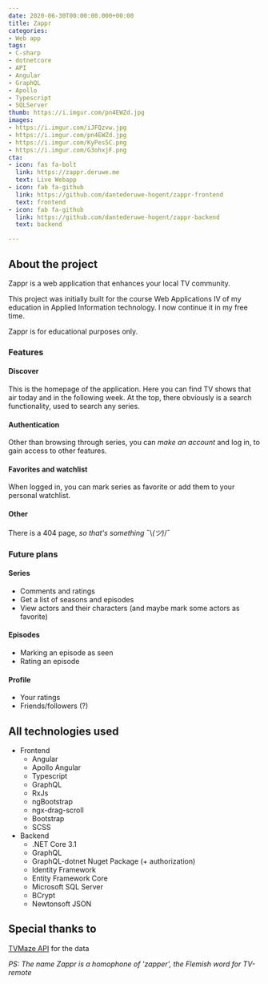 ```yaml
---
date: 2020-06-30T00:00:00.000+00:00
title: Zappr
categories:
- Web app
tags:
- C-sharp
- dotnetcore
- API
- Angular
- GraphQL
- Apollo
- Typescript
- SQLServer
thumb: https://i.imgur.com/pn4EWZd.jpg
images:
- https://i.imgur.com/iJFQzvw.jpg
- https://i.imgur.com/pn4EWZd.jpg
- https://i.imgur.com/KyPes5C.png
- https://i.imgur.com/G3ohxjF.png
cta:
- icon: fas fa-bolt
  link: https://zappr.deruwe.me
  text: Live Webapp
- icon: fab fa-github
  link: https://github.com/dantederuwe-hogent/zappr-frontend
  text: frontend
- icon: fab fa-github
  link: https://github.com/dantederuwe-hogent/zappr-backend
  text: backend

---
```

## About the project

Zappr is a web application that enhances your local TV community.

This project was initially built for the course Web Applications IV of my education in Applied Information technology. I now continue it in my free time.  
  
Zappr is for educational purposes only.

### Features

#### Discover

This is the homepage of the application. Here you can find TV shows that air today and in the following week. At the top, there obviously is a search functionality, used to search any series.

#### Authentication

Other than browsing through series, you can _make an account_ and log in, to gain access to other features.

#### Favorites and watchlist

When logged in, you can mark series as favorite or add them to your personal watchlist.

#### Other

There is a 404 page, _so that's something_ ¯\\_(ツ)_/¯

### Future plans

#### Series

* Comments and ratings
* Get a list of seasons and episodes
* View actors and their characters (and maybe mark some actors as favorite)

#### Episodes

* Marking an episode as seen
* Rating an episode

#### Profile

* Your ratings
* Friends/followers (?)

## All technologies used

* Frontend
  * Angular
  * Apollo Angular
  * Typescript
  * GraphQL
  * RxJs
  * ngBootstrap
  * ngx-drag-scroll
  * Bootstrap
  * SCSS
* Backend
  * .NET Core 3.1
  * GraphQL
  * GraphQL-dotnet Nuget Package (+ authorization)
  * Identity Framework
  * Entity Framework Core
  * Microsoft SQL Server
  * BCrypt
  * Newtonsoft JSON

## Special thanks to

[TVMaze API](https://www.tvmaze.com/api) for the data

_PS: The name Zappr is a homophone of 'zapper', the Flemish word for TV-remote_